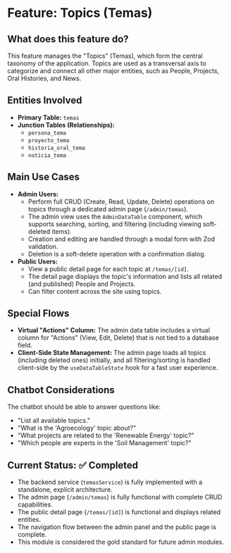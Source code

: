 # Feature: Topics (Temas)

## What does this feature do?
This feature manages the "Topics" (Temas), which form the central taxonomy of the application. Topics are used as a transversal axis to categorize and connect all other major entities, such as People, Projects, Oral Histories, and News.

## Entities Involved
- **Primary Table:** `temas`
- **Junction Tables (Relationships):**
  - `persona_tema`
  - `proyecto_tema`
  - `historia_oral_tema`
  - `noticia_tema`

## Main Use Cases
- **Admin Users:**
  - Perform full CRUD (Create, Read, Update, Delete) operations on topics through a dedicated admin page (`/admin/temas`).
  - The admin view uses the `AdminDataTable` component, which supports searching, sorting, and filtering (including viewing soft-deleted items).
  - Creation and editing are handled through a modal form with Zod validation.
  - Deletion is a soft-delete operation with a confirmation dialog.
- **Public Users:**
  - View a public detail page for each topic at `/temas/[id]`.
  - The detail page displays the topic's information and lists all related (and published) People and Projects.
  - Can filter content across the site using topics.

## Special Flows
- **Virtual "Actions" Column:** The admin data table includes a virtual column for "Actions" (View, Edit, Delete) that is not tied to a database field.
- **Client-Side State Management:** The admin page loads all topics (including deleted ones) initially, and all filtering/sorting is handled client-side by the `useDataTableState` hook for a fast user experience.

## Chatbot Considerations
The chatbot should be able to answer questions like:
- "List all available topics."
- "What is the 'Agroecology' topic about?"
- "What projects are related to the 'Renewable Energy' topic?"
- "Which people are experts in the 'Soil Management' topic?"

## Current Status: ✅ Completed
- The backend service (`temasService`) is fully implemented with a standalone, explicit architecture.
- The admin page (`/admin/temas`) is fully functional with complete CRUD capabilities.
- The public detail page (`/temas/[id]`) is functional and displays related entities.
- The navigation flow between the admin panel and the public page is complete.
- This module is considered the gold standard for future admin modules. 